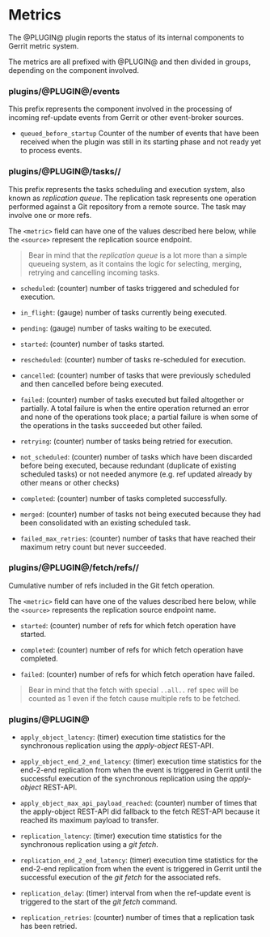 Metrics
=======

The @PLUGIN@ plugin reports the status of its internal components
to Gerrit metric system.

The metrics are all prefixed with @PLUGIN@ and then divided in groups,
depending on the component involved.

### plugins/@PLUGIN@/events

This prefix represents the component involved in the processing of incoming
ref-update events from Gerrit or other event-broker sources.

- `queued_before_startup` Counter of the number of events that have been received
  when the plugin was still in its starting phase and not ready yet to process events.

### plugins/@PLUGIN@/tasks/<metric>/<source>

This prefix represents the tasks scheduling and execution system, also
known as _replication queue_. The replication task represents one operation
performed against a Git repository from a remote source. The task may involve
one or more refs.

The `<metric>` field can have one of the values described here below,
while the `<source>` represent the replication source endpoint.

> Bear in mind that the _replication queue_ is a lot more than a simple
> queueing system, as it contains the logic for selecting, merging, retrying
> and cancelling incoming tasks.

- `scheduled`: (counter) number of tasks triggered and scheduled for
  execution.

- `in_flight`: (gauge) number of tasks currently being executed.

- `pending`: (gauge) number of tasks waiting to be executed.

- `started`: (counter) number of tasks started.

- `rescheduled`: (counter) number of tasks re-scheduled for execution.

- `cancelled`: (counter) number of tasks that were previously scheduled
  and then cancelled before being executed.

- `failed`: (counter) number of tasks executed but failed altogether or
  partially. A total failure is when the entire operation returned an
  error and none of the operations took place; a partial failure is when
  some of the operations in the tasks succeeded but other failed.

- `retrying`: (counter) number of tasks being retried for execution.

- `not_scheduled`: (counter) number of tasks which have been discarded before
  being executed, because redundant (duplicate of existing scheduled tasks)
  or not needed anymore (e.g. ref updated already by other means or other
  checks)

- `completed`: (counter) number of tasks completed successfully.

- `merged`: (counter) number of tasks not being executed because they had
  been consolidated with an existing scheduled task.

- `failed_max_retries`: (counter) number of tasks that have reached their maximum
  retry count but never succeeded.

### plugins/@PLUGIN@/fetch/refs/<metric>/<source>

Cumulative number of refs included in the Git fetch operation.

The `<metric>` field can have one of the values described here below,
while the `<source>` represents the replication source endpoint name.

- `started`: (counter) number of refs for which fetch operation have started.

- `completed`: (counter) number of refs for which fetch operation have completed.

- `failed`: (counter) number of refs for which fetch operation have failed.

> Bear in mind that the fetch with special `..all..` ref spec will be counted
> as 1 even if the fetch cause multiple refs to be fetched.

### plugins/@PLUGIN@

- `apply_object_latency`: (timer) execution time statistics for the
  synchronous replication using the _apply-object_ REST-API.

- `apply_object_end_2_end_latency`: (timer) execution time statistics
  for the end-2-end replication from when the event is triggered in
  Gerrit until the successful execution of the synchronous replication
  using the _apply-object_ REST-API.

- `apply_object_max_api_payload_reached`: (counter) number of times that
  the apply-object REST-API did fallback to the fetch REST-API because
  it reached its maximum payload to transfer.

- `replication_latency`: (timer) execution time statistics for the
  synchronous replication using a _git fetch_.

- `replication_end_2_end_latency`: (timer) execution time statistics
  for the end-2-end replication from when the event is triggered in
  Gerrit until the successful execution of the _git fetch_ for the
  associated refs.

- `replication_delay`: (timer) interval from when the ref-update event
  is triggered to the start of the _git fetch_ command.

- `replication_retries`: (counter) number of times that a replication task
  has been retried.


